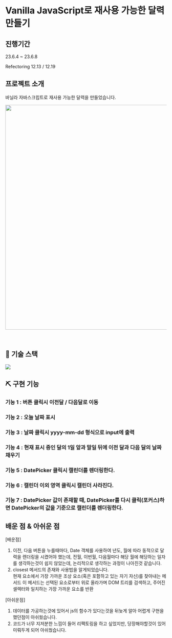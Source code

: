 # Vanilla JavaScript로 재사용 가능한 달력 만들기

## 진행기간
23.6.4 ~ 23.6.8
 
Refectoring 12.13 / 12.19
 
## 프로젝트 소개

<p align="justify">
바닐라 자바스크립트로 재사용 가능한 달력을 만들었습니다.
</p>

<p align="center">
<img src="https://github.com/ITK-SHIN/js-calendar/assets/105304446/de4bf605-42bc-4fea-857f-1fd68ba399f6" width="700" />
</p>

<br>

## 🚀 기술 스택
<img src="https://img.shields.io/badge/JavaScript-black?style=for-the-badge&logo=JavaScript&logoColor=white">


<br>

## ⛏ 구현 기능

### 기능 1 : 버튼 클릭시 이전달 / 다음달로 이동

### 기능 2 : 오늘 날짜 표시

### 기능 3 : 날짜 클릭시 yyyy-mm-dd 형식으로 input에 출력

### 기능 4 : 현재 표시 중인 달의 1일 앞과 말일 뒤에 이전 달과 다음 달의 날짜 채우기

### 기능 5 : DatePicker 클릭시 캘린더를 렌더링한다.

### 기능 6 : 캘린더 이외 영역 클릭시 캘린더 사라진다.

### 기능 7 : DatePicker 값이 존재할 때, DatePicker를 다시 클릭(포커스)하면 DatePicker의 값을 기준으로 캘린더를 렌더링한다.


## 배운 점 & 아쉬운 점
[배운점]
1. 이전, 다음 버튼을 누를때마다, Date 객체를 사용하여 년도, 월에 따라 동적으로 달력을 렌더링을 시켰어야 했는데, 전월, 이번월, 다음월마다 해당 월에 해당하는 일자를 생각하는것이 쉽지 않았는데, 논리적으로 생각하는 과정이 나아진것 같습니다.
2. closest 메서드의 존재와 사용법을 알게되었습니다.<br>
   현재 요소에서 가장 가까운 조상 요소(혹은 포함하고 있는 자기 자신)를 찾아내는 메서드
    이 메서드는 선택된 요소로부터 위로 올라가며 DOM 트리를 검색하고, 주어진 셀렉터와 일치하는 가장 가까운 요소를 반환

 [아쉬운점]
 1. 데이터를 가공하는것에 있어서 js의 함수가 있다는것을 뒤늦게 알아 어렵게 구현을 했던점이 아쉬웠습니다.
 2. 코드가 너무 지저분한 느낌이 들어 리팩토링을 하고 싶었지만, 당장해야할것이 있어 미뤄두게 되어 아쉬웠습니다.
<p align="justify">
  
</p>

